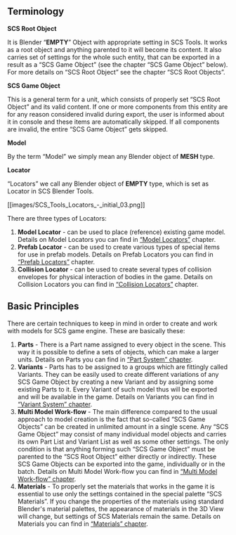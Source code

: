 ## Terminology

**SCS Root Object**

It is Blender “**EMPTY**” Object with appropriate setting in SCS Tools. It works as a root object and anything parented to it will become its content. It also carries set of settings for the whole such entity, that can be exported in a result as a “SCS Game Object” (see the chapter “SCS Game Object” below). For more details on “SCS Root Object” see the chapter “SCS Root Objects”.


**SCS Game Object**

This is a general term for a unit, which consists of properly set “SCS Root Object” and its valid content. If one or more components from this entity are for any reason considered invalid during export, the user is informed about it in console and these items are automatically skipped. If all components are invalid, the entire “SCS Game Object” gets skipped.


**Model**

By the term “Model” we simply mean any Blender object of **MESH** type.


**Locator**

“Locators” we call any Blender object of **EMPTY** type, which is set as Locator in SCS Blender Tools.

[[images/SCS_Tools_Locators_-_initial_03.png]]

There are three types of Locators:

1. **Model Locator** - can be used to place (reference) existing game model. Details on Model Locators you can find in [“Model Locators”](URL) chapter.
2. **Prefab Locator** - can be used to create various types of special items for use in prefab models. Details on Prefab Locators you can find in [“Prefab Locators”](URL) chapter.
3. **Collision Locator** - can be used to create several types of collision envelopes for physical interaction of bodies in the game. Details on Collision Locators you can find in [“Collision Locators”](URL) chapter.


## Basic Principles

There are certain techniques to keep in mind in order to create and work with models for SCS game engine. These are basically these:

1. **Parts** - There is a Part name assigned to every object in the scene. This way it is possible to define a sets of objects, which can make a larger units. Details on Parts you can find in [“Part System” chapter](URL).
2. **Variants** - Parts has to be assigned to a groups which are fittingly called Variants. They can be easily used to create different variations of any SCS Game Object by creating a new Variant and by assigning some existing Parts to it. Every Variant of such model thus will be exported and will be available in the game. Details on Variants you can find in [“Variant System” chapter](URL).
3. **Multi Model Work-flow** - The main difference compared to the usual approach to model creation is the fact that so-called “SCS Game Objects” can be created in unlimited amount in a single scene. Any “SCS Game Object” may consist of many individual model objects and carries its own Part List and Variant List as well as some other settings. The only condition is that anything forming such “SCS Game Object” must be parented to the “SCS Root Object” either directly or indirectly. These SCS Game Objects can be exported into the game, individually or in the batch. Details on Multi Model Work-flow you can find in [“Multi Model Work-flow” chapter](URL).
4. **Materials** - To properly set the materials that works in the game it is essential to use only the settings contained in the special palette “SCS Materials”. If you change the properties of the materials using standard Blender's material palettes, the appearance of materials in the 3D View will change, but settings of SCS Materials remain the same. Details on Materials you can find in [“Materials” chapter](URL).